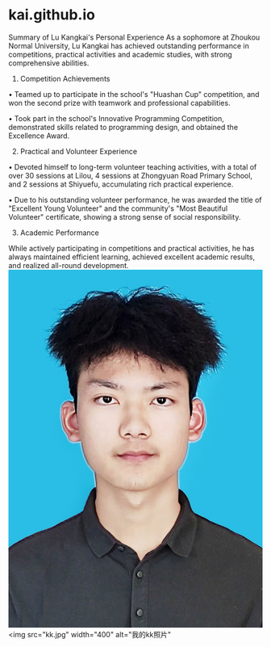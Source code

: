 # kai.github.io
Summary of Lu Kangkai's Personal Experience
As a sophomore at Zhoukou Normal University, Lu Kangkai has achieved outstanding performance in competitions, practical activities and academic studies, with strong comprehensive abilities.

1. Competition Achievements

• Teamed up to participate in the school's "Huashan Cup" competition, and won the second prize with teamwork and professional capabilities.

• Took part in the school's Innovative Programming Competition, demonstrated skills related to programming design, and obtained the Excellence Award.

2. Practical and Volunteer Experience

• Devoted himself to long-term volunteer teaching activities, with a total of over 30 sessions at Lilou, 4 sessions at Zhongyuan Road Primary School, and 2 sessions at Shiyuefu, accumulating rich practical experience.

• Due to his outstanding volunteer performance, he was awarded the title of "Excellent Young Volunteer" and the community's "Most Beautiful Volunteer" certificate, showing a strong sense of social responsibility.

3. Academic Performance

While actively participating in competitions and practical activities, he has always maintained efficient learning, achieved excellent academic results, and realized all-round development.
![我的kk照片的描述](kk.jpg)
<img src="kk.jpg" width="400" alt="我的kk照片"
